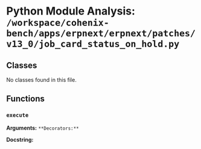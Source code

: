 # Python Module Analysis: `/workspace/cohenix-bench/apps/erpnext/erpnext/patches/v13_0/job_card_status_on_hold.py`

## Classes

No classes found in this file.


## Functions

### `execute`
**Arguments:** ``
**Decorators:** ``

**Docstring:**
```

```

